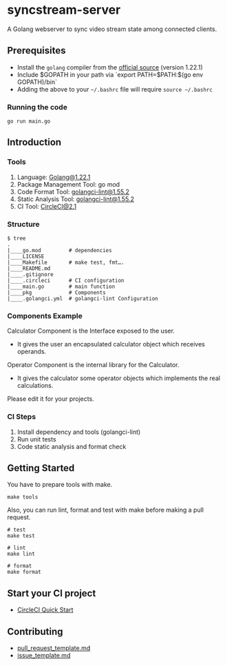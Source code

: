 # syncstream-server

A Golang webserver to sync video stream state among connected clients.

## Prerequisites

* Install the `golang` compiler from the [official source](https://go.dev) (version 1.22.1)
* Include $GOPATH in your path via `export PATH=$PATH:$(go env GOPATH)/bin`
* Adding the above to your `~/.bashrc` file will require `source ~/.bashrc`

### Running the code
``` shell
go run main.go
```

## Introduction

### Tools
1. Language: Golang@1.22.1
2. Package Management Tool: go mod
3. Code Format Tool: golangci-lint@1.55.2
4. Static Analysis Tool: golangci-lint@1.55.2
5. CI Tool: CircleCI@2.1

### Structure

``` shell
$ tree
.
|____go.mod         # dependencies
|____LICENSE		
|____Makefile       # make test, fmt….
|____README.md
|____.gitignore
|____.circleci	    # CI configuration
|____main.go	    # main function
|____pkg            # Components
|____.golangci.yml  # golangci-lint Configuration
```

### Components Example
Calculator Component is the Interface exposed to the user. 
+ It gives the user an encapsulated calculator object which receives operands.

Operator Component is the internal library for the Calculator. 
+ It gives the calculator some operator objects which implements the real calculations.

Please edit it for your projects.

### CI Steps
1. Install dependency and tools (golangci-lint)
2. Run unit tests
3. Code static analysis and format check

## Getting Started

You have to prepare tools with make.

``` shell
make tools
```

Also, you can run lint, format and test with make before making a pull request.

``` shell
# test 
make test

# lint
make lint

# format
make format
```

## Start your CI project
* [CircleCI Quick Start](https://circleci.com/docs/getting-started/)

## Contributing
+ [pull_request_template.md](./pull_request_template.md)
+ [issue_template.md](./issue_template.md)
